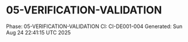 # 05-VERIFICATION-VALIDATION
Phase: 05-VERIFICATION-VALIDATION
CI: CI-DE001-004
Generated: Sun Aug 24 22:41:15 UTC 2025

